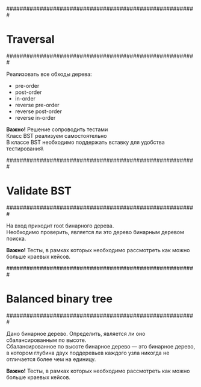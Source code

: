 #########################################################
# Traversal
#########################################################

Реализовать все обходы дерева:
- pre-order
- post-order
- in-order
- reverse pre-order
- reverse post-order
- reverse in-order

**Важно!**
Решение сопроводить тестами\
Класс BST реализуем самостоятельно\
В классе BST необходимо поддержать вставку для удобства тестирования\


#########################################################
# Validate BST
#########################################################

На вход приходит root бинарного дерева.\
Необходимо проверить, является ли это дерево бинарным деревом поиска.

**Важно!**
Тесты, в рамках которых необходимо рассмотреть как можно больше краевых кейсов. 


#########################################################
# Balanced binary tree
#########################################################

Дано бинарное дерево. Определить, является ли оно сбалансированным по высоте.\
Сбалансированное по высоте бинарное дерево — это бинарное дерево, в котором глубина двух поддеревьев каждого узла никогда не отличается более чем на единицу.

**Важно!**
Тесты, в рамках которых необходимо рассмотреть как можно больше краевых кейсов. 